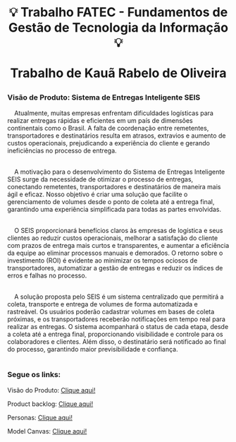 <h1 align = center>

  💡 Trabalho FATEC - Fundamentos de Gestão de Tecnologia da Informação 💡
  <br><br> 
 Trabalho de Kauã Rabelo de Oliveira
</h1>

<h3>Visão de Produto: Sistema de Entregas Inteligente SEIS</h3>
<p>
  
&nbsp;&nbsp;&nbsp;&nbsp;Atualmente, muitas empresas enfrentam dificuldades logísticas para realizar entregas rápidas e eficientes em um país de dimensões continentais como o Brasil. A falta de coordenação entre remetentes, transportadores e destinatários resulta em atrasos, extravios e aumento de custos operacionais, prejudicando a experiência do cliente e gerando ineficiências no processo de entrega.<br><br>

&nbsp;&nbsp;&nbsp;&nbsp;A motivação para o desenvolvimento do Sistema de Entregas Inteligente SEIS surge da necessidade de otimizar o processo de entregas, conectando remetentes, transportadores e destinatários de maneira mais ágil e eficaz. Nosso objetivo é criar uma solução que facilite o gerenciamento de volumes desde o ponto de coleta até a entrega final, garantindo uma experiência simplificada para todas as partes envolvidas.<br><br>

&nbsp;&nbsp;&nbsp;&nbsp;O SEIS proporcionará benefícios claros às empresas de logística e seus clientes ao reduzir custos operacionais, melhorar a satisfação do cliente com prazos de entrega mais curtos e transparentes, e aumentar a eficiência da equipe ao eliminar processos manuais e demorados. O retorno sobre o investimento (ROI) é evidente ao minimizar os tempos ociosos de transportadores, automatizar a gestão de entregas e reduzir os índices de erros e falhas no processo.<br><br>

&nbsp;&nbsp;&nbsp;&nbsp;A solução proposta pelo SEIS é um sistema centralizado que permitirá a coleta, transporte e entrega de volumes de forma automatizada e rastreável. Os usuários poderão cadastrar volumes em bases de coleta próximas, e os transportadores receberão notificações em tempo real para realizar as entregas. O sistema acompanhará o status de cada etapa, desde a coleta até a entrega final, proporcionando visibilidade e controle para os colaboradores e clientes. Além disso, o destinatário será notificado ao final do processo, garantindo maior previsibilidade e confiança.<br><br>

</p>


<h3>Segue os links: </h3>

<p>Visão do Produto: <a href="https://github.com/Kauarabelo/FGTI/blob/main/Vis%C3%A3o%20do%20Produto.pdf"> Clique aqui!</a></p>
<p>Product backlog: <a href="https://github.com/Kauarabelo/FGTI/blob/main/Product%20BackLog.pdf"> Clique aqui!</a></p>
<p>Personas: <a href="https://github.com/Kauarabelo/FGTI/blob/main/Personas.pdf"> Clique aqui!</a></p>
<p>Model Canvas: <a href="https://github.com/Kauarabelo/FGTI/blob/main/ProjectModelCanvasA1.png"> Clique aqui!</a></p>
